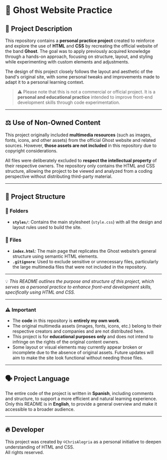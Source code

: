 # 👻 Ghost Website Practice

## 📖 Project Description  
This repository contains a **personal practice project** created to reinforce and explore the use of **HTML** and **CSS** by recreating the official website of the band **Ghost**. The goal was to apply previously acquired knowledge through a hands-on approach, focusing on structure, layout, and styling while experimenting with custom elements and adjustments.

The design of this project closely follows the layout and aesthetic of the band's original site, with some personal tweaks and improvements made to adapt it to a personal learning context.

> ⚠️ Please note that this is not a commercial or official project. It is a **personal and educational practice** intended to improve front-end development skills through code experimentation.

---

## ⚖️ Use of Non-Owned Content  
This project originally included **multimedia resources** (such as images, fonts, icons, and other assets) from the official Ghost website and related sources. However, **those assets are not included** in this repository due to copyright considerations.

All files were deliberately excluded to **respect the intellectual property** of their respective owners. The repository only contains the HTML and CSS structure, allowing the project to be viewed and analyzed from a coding perspective without distributing third-party material.

---

## 💼 Project Structure  

### 📂 Folders  
- **`styles/`**: Contains the main stylesheet (`style.css`) with all the design and layout rules used to build the site.
  
### 📄 Files  
- **`index.html`**: The main page that replicates the Ghost website’s general structure using semantic HTML elements.
- **`.gitignore`**: Used to exclude sensitive or unnecessary files, particularly the large multimedia files that were not included in the repository.

---

💡 *This README outlines the purpose and structure of this project, which serves as a personal practice to enhance front-end development skills, specifically using HTML and CSS.*

---

### ⚠️ Important  
- The **code** in this repository is **entirely my own work**.  
- The original multimedia assets (images, fonts, icons, etc.) belong to their respective creators and companies and are not distributed here.  
- This project is for **educational purposes only** and does not intend to infringe on the rights of the original content owners.  
- Some layout or visual elements may currently appear broken or incomplete due to the absence of original assets. Future updates will aim to make the site look functional without needing those files.

---

## 🗣️ Project Language  
The entire code of the project is written in **Spanish**, including comments and structure, to support a more efficient and natural learning experience. Only this README is in **English**, to provide a general overview and make it accessible to a broader audience.

---

## 🔥 Developer  
This project was created by `©ChrisAlegria` as a personal initiative to deepen understanding of HTML and CSS.  
All rights reserved.
